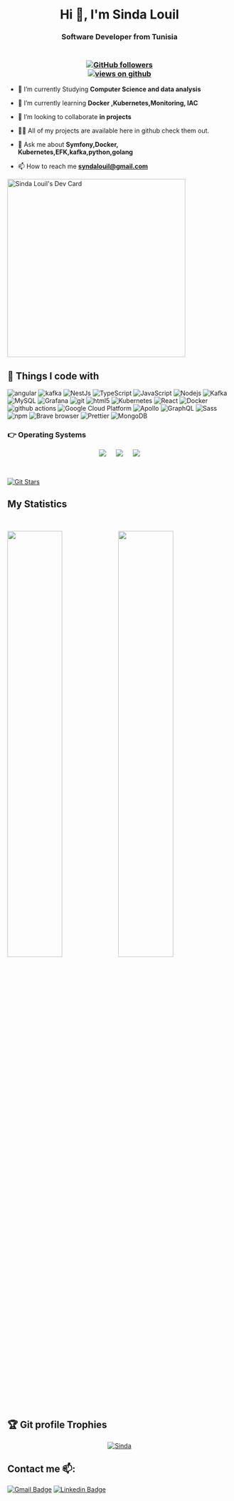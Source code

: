 


<h1 align="center">Hi 👋, I'm Sinda Louil</h1>

<h3 align="center">Software Developer from Tunisia</h3>
<h3 align="center"><br>
  <a href="https://github.com/Sindalouil" target="_blank">
    <img alt="GitHub followers" src="https://img.shields.io/github/followers/Sindalouil?label=Github%20followers&style=for-the-badge">
  </a> <br>
  <a href="https://github.com/Sindalouil" target="_blank">
    <img src="https://komarev.com/ghpvc/?username=Sindalouil&label=Views&color=brightgreen&style=flat-square" alt="views on github" />
  </a>
  </h3> 

- 🔭 I’m currently Studying **Computer Science and data analysis**

- 🌱 I’m currently learning **Docker ,Kubernetes,Monitoring, IAC**

- 👯 I’m looking to collaborate **in projects**

- 👨‍💻 All of my projects are available here in github check them out.

- 💬 Ask me about **Symfony,Docker, Kubernetes,EFK,kafka,python,golang**

- 📫 How to reach me **syndalouil@gmail.com**

<a href="https://app.daily.dev/sindalouil"><img src="https://api.daily.dev/devcards/0cabaaee327c484d99d9d996ce591d49.png?r=gqp" width="400" alt="Sinda Louil's Dev Card"/></a>


## 🔧 Things I code with
<p>
  <img alt="angular" src="https://img.shields.io/badge/-Angular-DD0031?style=flat-square&logo=angular&logoColor=white" />
  <img alt="kafka" src="https://img.shields.io/badge/-Kafka-231F20?style=flat-square&logo=apache-kafka  logoColor=white&fbclid=IwAR11w2-XlX3f6vf1wxyit0_hhntWXr_bZmQDSY7YP82ATOhS41-j452tsF0" />
  <img alt="NestJs" src="https://img.shields.io/badge/-NestJs-ea2845?style=flat-square&logo=nestjs&logoColor=white" />
  <img alt="TypeScript" src="https://img.shields.io/badge/-TypeScript-007ACC?style=flat-square&logo=typescript&logoColor=white" />
  <img alt="JavaScript" src="https://img.shields.io/badge/-JavaScript-FCAA00?style=flat-square&logo=JavaScript&logoColor=white" />
  <img alt="Nodejs" src="https://img.shields.io/badge/-Nodejs-43853d?style=flat-square&logo=Node.js&logoColor=white" />
  <img alt="Kafka" src="https://img.shields.io/badge/-Kafka-231F20?style=flat-square&logo=apache-kafka&    logoColor=white" />
  <img alt="MySQL" src="https://img.shields.io/badge/-MySQL-4479A1?style=flat-square&logo=mysql&logoColor=white" />
  <img alt="Grafana" src="https://img.shields.io/badge/-Grafana-F46800?style=flat-square&logo=grafana&     logoColor=white" />
  <img alt="git" src="https://img.shields.io/badge/-Git-F05032?style=flat-square&logo=git&logoColor=white" />
  <img alt="html5" src="https://img.shields.io/badge/-HTML5-E34F26?style=flat-square&logo=html5&logoColor=white" />
  <img alt="Kubernetes" src="https://img.shields.io/badge/-Kubernetes-326CE5?style=flat-square&logo=kubernetes&logoColor=white" />  
  <img alt="React" src="https://img.shields.io/badge/-React-45b8d8?style=flat-square&logo=react&logoColor=white" />
  <img alt="Docker" src="https://img.shields.io/badge/-Docker-46a2f1?style=flat-square&logo=docker&logoColor=white" />
  <img alt="github actions" src="https://img.shields.io/badge/-Github_Actions-2088FF?style=flat-square&logo=github-actions&logoColor=white" />
  <img alt="Google Cloud Platform" src="https://img.shields.io/badge/-Google_Cloud_Platform-1a73e8?style=flat-square&logo=google-cloud&logoColor=white" />
  <img alt="Apollo" src="https://img.shields.io/badge/-Apollo%20GraphQL-311C87?style=flat-square&logo=apollo-graphql&logoColor=white" />
  <img alt="GraphQL" src="https://img.shields.io/badge/-GraphQL-E10098?style=flat-square&logo=graphql&logoColor=white" />
  <img alt="Sass" src="https://img.shields.io/badge/-Sass-CC6699?style=flat-square&logo=sass&logoColor=white" />
  <img alt="npm" src="https://img.shields.io/badge/-NPM-CB3837?style=flat-square&logo=npm&logoColor=white" />
  <img alt="Brave browser" src="https://img.shields.io/badge/-Brave_Browser-FB542B?style=flat-square&logo=brave&logoColor=white" />
  <img alt="Prettier" src="https://img.shields.io/badge/-Prettier-F7B93E?style=flat-square&logo=prettier&logoColor=white" />
  <img alt="MongoDB" src="https://img.shields.io/badge/-MongoDB-13aa52?style=flat-square&logo=mongodb&logoColor=white" />

</p>


 ### 👉 Operating Systems
 
<p align="center">
  &emsp;
    <a href="#"><img src="https://img.shields.io/badge/Linux-FCC624?style=plastic&logo=linux&logoColor=black"></a>
  &emsp;
    <a href="#"><img src="https://img.shields.io/badge/Ubuntu-E95420?style=plastic&logo=ubuntu&logoColor=white"></a>
  &emsp;
    <a href="#"><img src="https://img.shields.io/badge/Windows-0078D6?style=plastic&logo=windows&logoColor=white"></a>
  &emsp;
     
</p>

<br/>

[![Git Stars](https://git-stars.com/share/embed/Sindalouil.svg)](https://git-stars.com/user/Sindalouil)








## My Statistics




    



<br/>
<p align="left">
  <img width="49.5%" src="https://github-readme-stats.vercel.app/api?username=Sindalouil&show_icons=true&theme=radical&hide_border=true" /><img width="49.5%" src="https://github-readme-streak-stats.herokuapp.com/?user=Sindalouil&theme=radical  hide_border=true" />
</p>
<br>

 
  
 ## :trophy: Git profile Trophies

<p align="center"> <a href="https://github.com/ryo-ma/github-profile-trophy"><img src="https://github-profile-trophy.vercel.app/?username=Sindalouil&layout=compact&theme=algolia" alt="Sinda" /></a> </p>
  
  
  
## Contact me 📫:
[![Gmail Badge](https://img.shields.io/badge/-syndalouil@gmil.com-red?style=flat-roundedrectangle&logo=Gmail&logoColor=white&link=mailto:syndalouil@gmail.com)](mailto:syndalouil@gmail.com)
[![Linkedin Badge](https://img.shields.io/badge/-Sindalouil-blue?style=flat-square&logo=Linkedin&logoColor=white&link=https://www.linkedin.com/in/synda-louil/)](https://www.linkedin.com/in/synda-louil/)





